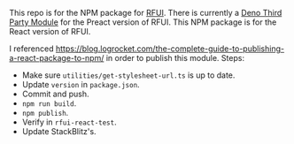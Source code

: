 This repo is for the NPM package for [RFUI](https://rfui.deno.dev/). There is currently a [Deno Third Party Module](https://deno.land/x) for the Preact version of RFUI. This NPM package is for the React version of RFUI.

I referenced https://blog.logrocket.com/the-complete-guide-to-publishing-a-react-package-to-npm/ in order to publish this module. Steps:

- Make sure `utilities/get-stylesheet-url.ts` is up to date.
- Update `version` in `package.json`.
- Commit and push.
- `npm run build`.
- `npm publish`.
- Verify in `rfui-react-test`.
- Update StackBlitz's.
